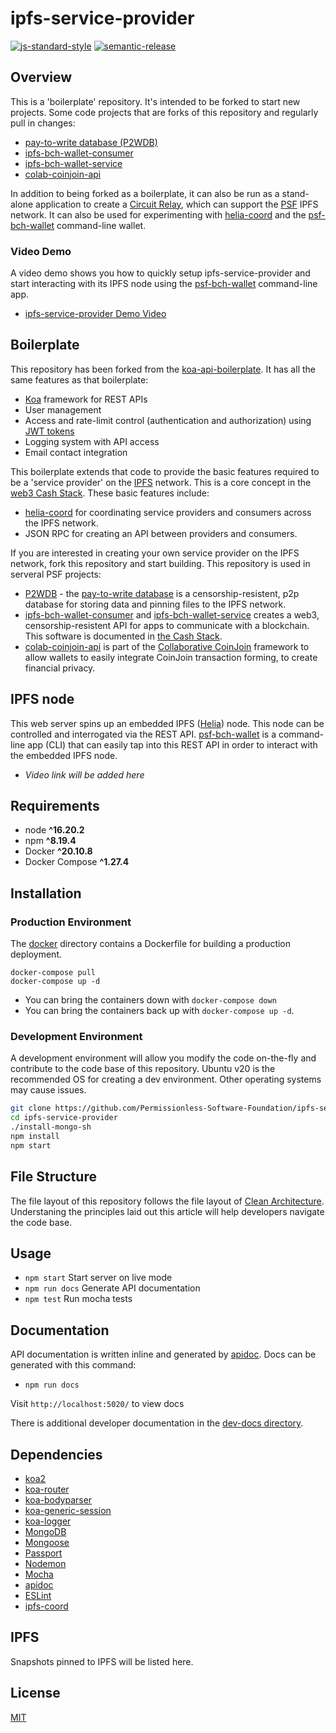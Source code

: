 # ipfs-service-provider

[![js-standard-style](https://img.shields.io/badge/code%20style-standard-brightgreen.svg)](http://standardjs.com) [![semantic-release](https://img.shields.io/badge/%20%20%F0%9F%93%A6%F0%9F%9A%80-semantic--release-e10079.svg)](https://github.com/semantic-release/semantic-release)

## Overview

This is a 'boilerplate' repository. It's intended to be forked to start new projects. Some code projects that are forks of this repository and regularly pull in changes:
- [pay-to-write database (P2WDB)](https://p2wdb.com/)
- [ipfs-bch-wallet-consumer](https://github.com/Permissionless-Software-Foundation/ipfs-bch-wallet-consumer)
- [ipfs-bch-wallet-service](https://github.com/Permissionless-Software-Foundation/ipfs-bch-wallet-service)
- [colab-coinjoin-api](https://github.com/bch-coinjoin/colab-coinjoin-api)


In addition to being forked as a boilerplate, it can also be run as a stand-alone application to create a [Circuit Relay](https://cashstack.info/docs/local-back-end/circuit-relay), which can support the [PSF](https://psfoundation.info) IPFS network. It can also be used for experimenting with [helia-coord](https://github.com/Permissionless-Software-Foundation/helia-coord) and the [psf-bch-wallet](https://github.com/Permissionless-Software-Foundation/psf-bch-wallet) command-line wallet.

### Video Demo

A video demo shows you how to quickly setup ipfs-service-provider and start interacting with its IPFS node using the [psf-bch-wallet](https://github.com/Permissionless-Software-Foundation/psf-bch-wallet) command-line app.

- [ipfs-service-provider Demo Video](https://youtu.be/_9Xvh3aMrFg)

## Boilerplate

This repository has been forked from the [koa-api-boilerplate](https://github.com/christroutner/koa-api-boilerplate). It has all the same features as that boilerplate:

- [Koa](https://koajs.com/) framework for REST APIs
- User management
- Access and rate-limit control (authentication and authorization) using [JWT tokens](https://jwt.io/)
- Logging system with API access
- Email contact integration

This boilerplate extends that code to provide the basic features required to be a 'service provider' on the [IPFS](https://ipfs.io) network. This is a core concept in the [web3 Cash Stack](https://cashstack.info). These basic features include:

- [helia-coord](https://github.com/Permissionless-Software-Foundation/helia-coord) for coordinating service providers and consumers across the IPFS network.
- JSON RPC for creating an API between providers and consumers.

If you are interested in creating your own service provider on the IPFS network, fork this repository and start building. This repository is used in serveral PSF projects:

- [P2WDB](https://github.com/Permissionless-Software-Foundation/ipfs-p2wdb-service) - the [pay-to-write database](https://p2wdb.com) is a censorship-resistent, p2p database for storing data and pinning files to the IPFS network.
- [ipfs-bch-wallet-consumer](https://github.com/Permissionless-Software-Foundation/ipfs-bch-wallet-consumer) and [ipfs-bch-wallet-service](https://github.com/Permissionless-Software-Foundation/ipfs-bch-wallet-service) creates a web3, censorship-resistent API for apps to communicate with a blockchain. This software is documented in [the Cash Stack](https://cashstack.info).
- [colab-coinjoin-api](https://github.com/bch-coinjoin/colab-coinjoin-api) is part of the [Collaborative CoinJoin](https://ccoinjoin.com) framework to allow wallets to easily integrate CoinJoin transaction forming, to create financial privacy.

## IPFS node
This web server spins up an embedded IPFS ([Helia](https://github.com/ipfs/helia)) node. This node can be controlled and interrogated via the REST API. [psf-bch-wallet](https://github.com/Permissionless-Software-Foundation/psf-bch-wallet) is a command-line app (CLI) that can easily tap into this REST API in order to interact with the embedded IPFS node.

- *Video link will be added here*

## Requirements

- node **^16.20.2**
- npm **^8.19.4**
- Docker **^20.10.8**
- Docker Compose **^1.27.4**

## Installation

### Production Environment

The [docker](./production/docker) directory contains a Dockerfile for building a production deployment.

```
docker-compose pull
docker-compose up -d
```

- You can bring the containers down with `docker-compose down`
- You can bring the containers back up with `docker-compose up -d`.

### Development Environment

A development environment will allow you modify the code on-the-fly and contribute to the code base of this repository. Ubuntu v20 is the recommended OS for creating a dev environment. Other operating systems may cause issues.

```bash
git clone https://github.com/Permissionless-Software-Foundation/ipfs-service-provider
cd ipfs-service-provider
./install-mongo-sh
npm install
npm start
```

## File Structure

The file layout of this repository follows the file layout of [Clean Architecture](https://christroutner.github.io/trouts-blog/blog/clean-architecture). Understaning the principles laid out this article will help developers navigate the code base.

## Usage

- `npm start` Start server on live mode
- `npm run docs` Generate API documentation
- `npm test` Run mocha tests

## Documentation

API documentation is written inline and generated by [apidoc](http://apidocjs.com/). Docs can be generated with this command:
- `npm run docs`

Visit `http://localhost:5020/` to view docs

There is additional developer documentation in the [dev-docs directory](./dev-docs).

## Dependencies

- [koa2](https://github.com/koajs/koa/tree/v2.x)
- [koa-router](https://github.com/alexmingoia/koa-router)
- [koa-bodyparser](https://github.com/koajs/bodyparser)
- [koa-generic-session](https://github.com/koajs/generic-session)
- [koa-logger](https://github.com/koajs/logger)
- [MongoDB](http://mongodb.org/)
- [Mongoose](http://mongoosejs.com/)
- [Passport](http://passportjs.org/)
- [Nodemon](http://nodemon.io/)
- [Mocha](https://mochajs.org/)
- [apidoc](http://apidocjs.com/)
- [ESLint](http://eslint.org/)
- [ipfs-coord](https://www.npmjs.com/package/ipfs-coord)

## IPFS

Snapshots pinned to IPFS will be listed here.

## License

[MIT](./LICENSE.md)
